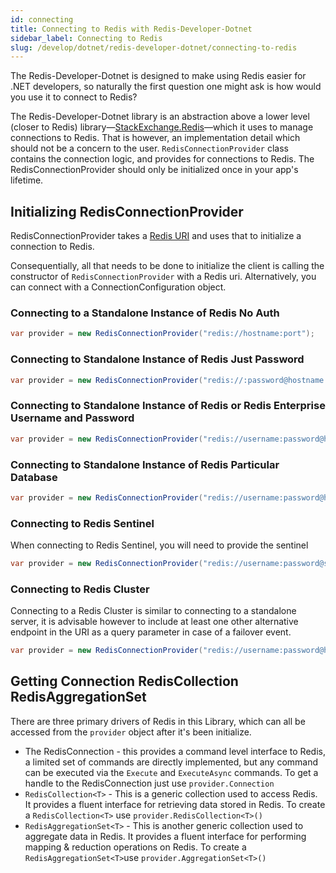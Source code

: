```yaml
---
id: connecting
title: Connecting to Redis with Redis-Developer-Dotnet
sidebar_label: Connecting to Redis
slug: /develop/dotnet/redis-developer-dotnet/connecting-to-redis
---
```


The Redis-Developer-Dotnet is designed to make using Redis easier for .NET developers, so naturally the first question one might ask is how would you use it to connect to Redis?

The Redis-Developer-Dotnet library is an abstraction above a lower level (closer to Redis) library—[StackExchange.Redis](https://github.com/StackExchange/StackExchange.Redis)—which it uses to manage connections to Redis. That is however, an implementation detail which should not be a concern to the user. `RedisConnectionProvider` class contains the connection logic, and provides for connections to Redis. The RedisConnectionProvider should only be initialized once in your app's lifetime.

## Initializing RedisConnectionProvider

RedisConnectionProvider takes a [Redis URI](https://github.com/redis-developer/Redis-Developer-URI-Spec/blob/main/spec.md) and uses that to initialize a connection to Redis.

Consequentially, all that needs to be done to initialize the client is calling the constructor of `RedisConnectionProvider` with a Redis uri. Alternatively, you can connect with a ConnectionConfiguration object.

### Connecting to a Standalone Instance of Redis No Auth

```csharp
var provider = new RedisConnectionProvider("redis://hostname:port");
```

### Connecting to Standalone Instance of Redis Just Password

```csharp
var provider = new RedisConnectionProvider("redis://:password@hostname:port");
```

### Connecting to Standalone Instance of Redis or Redis Enterprise Username and Password

```csharp
var provider = new RedisConnectionProvider("redis://username:password@hostname:port");
```

### Connecting to Standalone Instance of Redis Particular Database

```csharp
var provider = new RedisConnectionProvider("redis://username:password@hostname:port/4");
```

### Connecting to Redis Sentinel

When connecting to Redis Sentinel, you will need to provide the sentinel 

```csharp
var provider = new RedisConnectionProvider("redis://username:password@sentinel-hostname:port?endpoint=another-sentinel-host:port&endpoint=yet-another-sentinel-hot:port&sentinel_primary_name=redisprimary");
```

### Connecting to Redis Cluster

Connecting to a Redis Cluster is similar to connecting to a standalone server, it is advisable however to include at least one other alternative endpoint in the URI as a query parameter in case of a failover event.

```csharp
var provider = new RedisConnectionProvider("redis://username:password@hostname:port?endpoint=another-primary-host:port");
```

## Getting Connection RedisCollection RedisAggregationSet

There are three primary drivers of Redis in this Library, which can all be accessed from the `provider` object after it's been initialize.

* The RedisConnection - this provides a command level interface to Redis, a limited set of commands are directly implemented, but any command can be executed via the `Execute` and `ExecuteAsync` commands. To get a handle to the RedisConnection just use `provider.Connection`
* `RedisCollection<T>` - This is a generic collection used to access Redis. It provides a fluent interface for retrieving data stored in Redis. To create a `RedisCollection<T>` use `provider.RedisCollection<T>()`
* `RedisAggregationSet<T>` - This is another generic collection used to aggregate data in Redis. It provides a fluent interface for performing mapping & reduction operations on Redis. To create a `RedisAggregationSet<T>`use `provider.AggregationSet<T>()`

